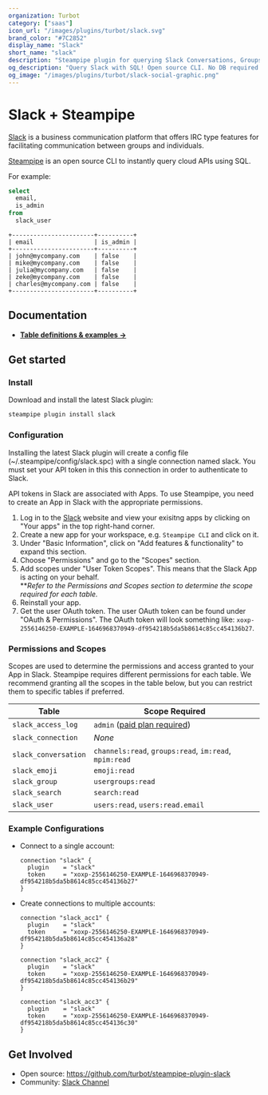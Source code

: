 ```yaml
---
organization: Turbot
category: ["saas"]
icon_url: "/images/plugins/turbot/slack.svg"
brand_color: "#7C2852"
display_name: "Slack"
short_name: "slack"
description: "Steampipe plugin for querying Slack Conversations, Groups, Users, and other resources."
og_description: "Query Slack with SQL! Open source CLI. No DB required."
og_image: "/images/plugins/turbot/slack-social-graphic.png"
---
```


# Slack + Steampipe

[Slack](https://slack.com/) is a business communication platform that offers IRC type features for facilitating communication between groups and individuals.

[Steampipe](https://steampipe.io) is an open source CLI to instantly query cloud APIs using SQL.

For example:

```sql
select
  email,
  is_admin
from
  slack_user
```

```
+-----------------------+----------+
| email                 | is_admin |
+-----------------------+----------+
| john@mycompany.com    | false    |
| mike@mycompany.com    | false    |
| julia@mycompany.com   | false    |
| zeke@mycompany.com    | false    |
| charles@mycompany.com | false    |
+-----------------------+----------+
```

## Documentation

- **[Table definitions & examples →](https://hub.steampipe.io/plugins/turbot/slack/tables)**

## Get started

### Install

Download and install the latest Slack plugin:

```bash
steampipe plugin install slack
```

### Configuration

Installing the latest Slack plugin will create a config file (~/.steampipe/config/slack.spc) with a single connection named slack. You must set your API token in this this connection in order to authenticate to Slack.

API tokens in Slack are associated with Apps. To use Steampipe, you need to create an App in Slack with the appropriate permissions.

1. Log in to the [Slack](https://api.slack.com/apps/) website and view your exisitng apps by clicking on "Your apps" in the top right-hand corner.
2. Create a new app for your workspace, e.g. `Steampipe CLI` and click on it.
3. Under "Basic Information", click on "Add features & functionality" to expand this section.
4. Choose "Permissions" and go to the "Scopes" section.
5. Add scopes under "User Token Scopes". This means that the Slack App is acting on your behalf. </br> **_Refer to the Permissions and Scopes section to determine the scope required for each table._
6. Reinstall your app.
7. Get the user OAuth token. The user OAuth token can be found under "OAuth & Permissions". The OAuth token will look something like: `xoxp-2556146250-EXAMPLE-1646968370949-df954218b5da5b8614c85cc454136b27`.

### Permissions and Scopes

Scopes are used to determine the permissions and access granted to your App in Slack.
Steampipe requires different permissions for each table. We recommend granting all
the scopes in the table below, but you can restrict them to specific tables if
preferred.

| Table                | Scope Required                                                                                                   |
| -------------------- | ---------------------------------------------------------------------------------------------------------------- |
| `slack_access_log`   | `admin` ([paid plan required](https://slack.com/help/articles/360002084807-View-Access-Logs-for-your-workspace)) |
| `slack_connection`   | _None_                                                                                                           |
| `slack_conversation` | `channels:read`, `groups:read`, `im:read`, `mpim:read`                                                           |
| `slack_emoji`        | `emoji:read`                                                                                                     |
| `slack_group`        | `usergroups:read`                                                                                                |
| `slack_search`       | `search:read`                                                                                                    |
| `slack_user`         | `users:read`, `users:read.email`                                                                                 |

### Example Configurations

- Connect to a single account:

  ```hcl
  connection "slack" {
    plugin    = "slack"
    token     = "xoxp-2556146250-EXAMPLE-1646968370949-df954218b5da5b8614c85cc454136b27"
  }
  ```

- Create connections to multiple accounts:

  ```hcl
  connection "slack_acc1" {
    plugin    = "slack"
    token     = "xoxp-2556146250-EXAMPLE-1646968370949-df954218b5da5b8614c85cc454136a28"
  }

  connection "slack_acc2" {
    plugin    = "slack"
    token     = "xoxp-2556146250-EXAMPLE-1646968370949-df954218b5da5b8614c85cc454136b29"
  }

  connection "slack_acc3" {
    plugin    = "slack"
    token     = "xoxp-2556146250-EXAMPLE-1646968370949-df954218b5da5b8614c85cc454136c30"
  }
  ```

## Get Involved

* Open source: https://github.com/turbot/steampipe-plugin-slack
* Community: [Slack Channel](https://join.slack.com/t/steampipe/shared_invite/zt-oij778tv-lYyRTWOTMQYBVAbtPSWs3g)
